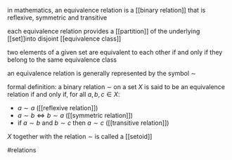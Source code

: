 in mathematics, an equivalence relation is a [[binary relation]] that is reflexive, symmetric and transitive

each equivalence relation provides a [[partition]] of the underlying [[set]]into disjoint [[equivalence class]]

two elements of a given set are equivalent to each other if and only if they belong to the same equivalence class

an equivalence relation is generally represented by the symbol $\sim$

formal definition:
a binary relation $\sim$ on a set $X$ is said to be an equivalence relation if and only if, for all $a,b,c \in X$:
- $a \sim a$ ([[reflexive relation]])
- $a \sim b \iff b\sim a$ ([[symmetric relation]]) 
- if $a\sim b$ and $b\sim c$ then $a\sim c$ ([[transitive relation]])

$X$ together with the relation $\sim$ is called a [[setoid]]

#relations 